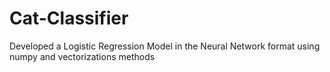 # Cat-Classifier
Developed a Logistic Regression Model in the Neural Network format using numpy and vectorizations methods
